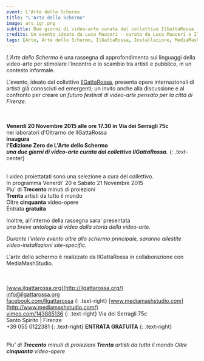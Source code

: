 ```yaml
---
event: L'Arte dello Schermo
title: "L'Arte dello Schermo"
image: ars_igr.png
subtitle: Due giorni di video-arte curata dal collettivo IlGattaRossa
credits: Un evento ideato da Luca Mauceri - curato da Luca Mauceri e IlGattaRossa - progetto grafico di Alberto Gori
tags: [Arte, Arte dello Schermo, IlGattaRossa, Installazione, MediaMashStudio, Videoarte]
---
```

_L'Arte dello Schermo_ è una rassegna di approfondimento sui linguaggi della video-arte per stimolare l’incontro e lo scambio tra artisti e pubblico, in un contesto informale. 

L'evento, ideato dal collettivo [IlGattaRossa](http://ilgattarossa.org), presenta opere internazionali di artisti già conosciuti ed emergenti; un invito anche alla discussione e al confronto per creare un _futuro festival di video-arte pensato per la città di Firenze_.
<br />
<br /> 
<br />

**Venerdi 20 Novembre 2015 alle ore 17.30 in Via dei Serragli 75c**  
nei laboratori d'Oltrarno de IlGattaRossa  
**inaugura**  
**l'Edizione Zero de L'Arte dello Schermo**  
_**una due giorni di video-arte curata dal collettivo IlGattaRossa.**_
{: .text-center}
<br />
<br />

I video proiettatati sono una selezione a cura del collettivo.  
In programma Venerdi' 20 e Sabato 21 Novembre 2015  
Piu' di **Trecento** minuti di proiezioni  
**Trenta** artisti da tutto il mondo  
Oltre **cinquanta** video-opere  
Entrata **gratuita**
<br />

Inoltre, all'interno della rassegna sara' presentata  
_una breve antologia di video dalla storia della video-arte._
<br />

_Durante l'intero evento oltre allo schermo principale, saranno allestite video-installazioni site-specific._
<br />

L'arte dello schermo è realizzato da IlGattaRossa in collaborazione con MediaMashStudio.
<br />
<br />
<br />

[www.ilgattarossa.org](http://ilgattarossa.org/)  
[info@ilgattarossa.org](mailto:info@ilgattarossa.org)  
[facebook.com/Ilgattarossa](https://facebook.com/ilgattarossa)
{: .text-right}
[www.mediamashstudio.com](http://www.mediamashstudio.com/)  
[vimeo.com/143885136](https://vimeo.com/143885136)
{: .text-right}
Via dei Serragli 75c  
Santo Spirito | Firenze  
+39 055 0122381
{: .text-right}
**ENTRATA GRATUITA**
{: .text-right}
<br /> 
<br />

_Piu' di **Trecento** minuti di proiezioni **Trenta** artisti da tutto il mondo Oltre **cinquanta** video-opere_
